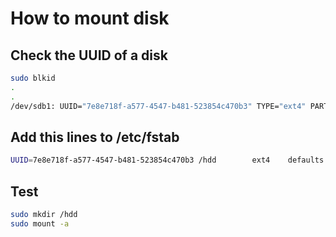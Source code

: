 # How to mount disk

## Check the UUID of a disk 

```sh
sudo blkid
.
.
/dev/sdb1: UUID="7e8e718f-a577-4547-b481-523854c470b3" TYPE="ext4" PARTUUID="86ca3399-01"
```

## Add this lines to /etc/fstab

```sh
UUID=7e8e718f-a577-4547-b481-523854c470b3 /hdd		  ext4    defaults        0       0
```

## Test

```sh
sudo mkdir /hdd
sudo mount -a
```
